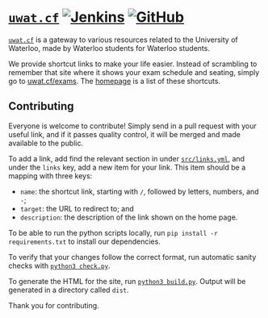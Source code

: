 # [`uwat.cf`][1] [![Jenkins](https://img.shields.io/jenkins/s/https/ci.quantum2.xyz/job/uwat.cf.svg)](https://ci.quantum2.xyz/job/uwat.cf/) [![GitHub](https://img.shields.io/github/license/quantum5/uwat.cf.svg)](LICENSE)

[`uwat.cf`][1] is a gateway to various resources related to the University of
Waterloo, made by Waterloo students for Waterloo students.

We provide shortcut links to make your life easier. Instead of scrambling to
remember that site where it shows your exam schedule and seating, simply go to
[uwat.cf/exams][2]. The [homepage][1] is a list of these shortcuts.

## Contributing

Everyone is welcome to contribute! Simply send in a pull request with your
useful link, and if it passes quality control, it will be merged and made
available to the public.

To add a link, add find the relevant section in under [`src/links.yml`][3],
and under the `links` key, add a new item for your link. This item should be a
mapping with three keys:

* `name`: the shortcut link, starting with `/`, followed by letters, numbers,
  and `-`;
* `target`: the URL to redirect to; and
* `description`: the description of the link shown on the home page.

To be able to run the python scripts locally, run
`pip install -r requirements.txt` to install our dependencies.

To verify that your changes follow the correct format, run automatic sanity
checks with [`python3 check.py`][4].

To generate the HTML for the site, run [`python3 build.py`][5]. Output will be
generated in a directory called `dist`.

Thank you for contributing.

  [1]: https://uwat.cf
  [2]: https://uwat.cf/exams
  [3]: src/links.yml
  [4]: check.py
  [5]: build.py
